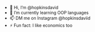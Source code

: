 - 👋 Hi, I’m @hopkinsdavid
- 🌱 I’m currently learning OOP languages
- 📫 DM me on Instagram @hopkinsdaviid 
- ⚡ Fun fact: I like economics too

<!---
hopkinsdavid/hopkinsdavid is a ✨ special ✨ repository because its `README.md` (this file) appears on your GitHub profile.
You can click the Preview link to take a look at your changes.
--->
